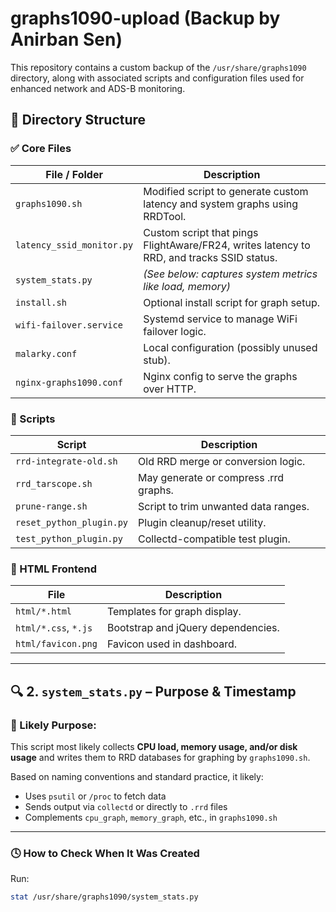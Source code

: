 # graphs1090-upload (Backup by Anirban Sen)

This repository contains a custom backup of the `/usr/share/graphs1090` directory, along with associated scripts and configuration files used for enhanced network and ADS-B monitoring.

## 📁 Directory Structure

### ✅ Core Files
| File / Folder              | Description |
|---------------------------|-------------|
| `graphs1090.sh`           | Modified script to generate custom latency and system graphs using RRDTool. |
| `latency_ssid_monitor.py` | Custom script that pings FlightAware/FR24, writes latency to RRD, and tracks SSID status. |
| `system_stats.py`         | *(See below: captures system metrics like load, memory)* |
| `install.sh`              | Optional install script for graph setup. |
| `wifi-failover.service`   | Systemd service to manage WiFi failover logic. |
| `malarky.conf`            | Local configuration (possibly unused stub). |
| `nginx-graphs1090.conf`   | Nginx config to serve the graphs over HTTP. |

### 🧪 Scripts
| Script                    | Description |
|--------------------------|-------------|
| `rrd-integrate-old.sh`   | Old RRD merge or conversion logic. |
| `rrd_tarscope.sh`        | May generate or compress .rrd graphs. |
| `prune-range.sh`         | Script to trim unwanted data ranges. |
| `reset_python_plugin.py` | Plugin cleanup/reset utility. |
| `test_python_plugin.py`  | Collectd-compatible test plugin. |

### 📁 HTML Frontend
| File                      | Description |
|--------------------------|-------------|
| `html/*.html`            | Templates for graph display. |
| `html/*.css`, `*.js`     | Bootstrap and jQuery dependencies. |
| `html/favicon.png`       | Favicon used in dashboard. |

---

## 🔍 2. `system_stats.py` – Purpose & Timestamp

### 📌 Likely Purpose:
This script most likely collects **CPU load, memory usage, and/or disk usage** and writes them to RRD databases for graphing by `graphs1090.sh`.

Based on naming conventions and standard practice, it likely:
- Uses `psutil` or `/proc` to fetch data
- Sends output via `collectd` or directly to `.rrd` files
- Complements `cpu_graph`, `memory_graph`, etc., in `graphs1090.sh`

---

### 🕓 How to Check When It Was Created

Run:
```bash
stat /usr/share/graphs1090/system_stats.py

